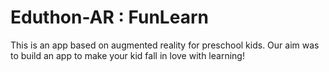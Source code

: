 # Eduthon-AR : FunLearn
This is an app based on augmented reality for preschool kids. Our aim was to build an app to make your kid fall in love with learning!
 
